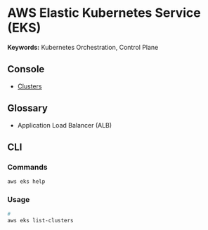# AWS Elastic Kubernetes Service (EKS)

<!--
https://www.youtube.com/watch?v=tkYzg8HRK4o

https://github.com/aws-ia/terraform-aws-eks-blueprints
https://github.com/hashicorp/learn-terraform-provision-eks-cluster

https://github.com/search?o=desc&q=path%3Amodules%2Feks+filename%3Amain.tf&s=indexed&type=Code
-->

**Keywords:** Kubernetes Orchestration, Control Plane

## Console

- [Clusters](https://console.aws.amazon.com/eks/home#/clusters)

## Glossary

- Application Load Balancer (ALB)

## CLI

### Commands

```sh
aws eks help
```

### Usage

```sh
#
aws eks list-clusters
```

<!--
#
for CLUSTER in $(aws eks list-clusters | cut -f 2 -d $'\t'); do
  aws eks \
    --region us-east-1 \
    update-kubeconfig \
    --name "$CLUSTER"
done
-->

<!-- ### Tips

#### All Regions Running EKS

```sh
for AWS_REGION in $(aws ec2 describe-regions --output text | cut -f 4)
do
  echo -e "\nListing Clusters in region: '$AWS_REGION'..."
  aws eks list-clusters \
    --output text \
    --query 'not_null(clusters[])' \
    --region "$AWS_REGION" \
    --no-cli-pager
done
``` -->
